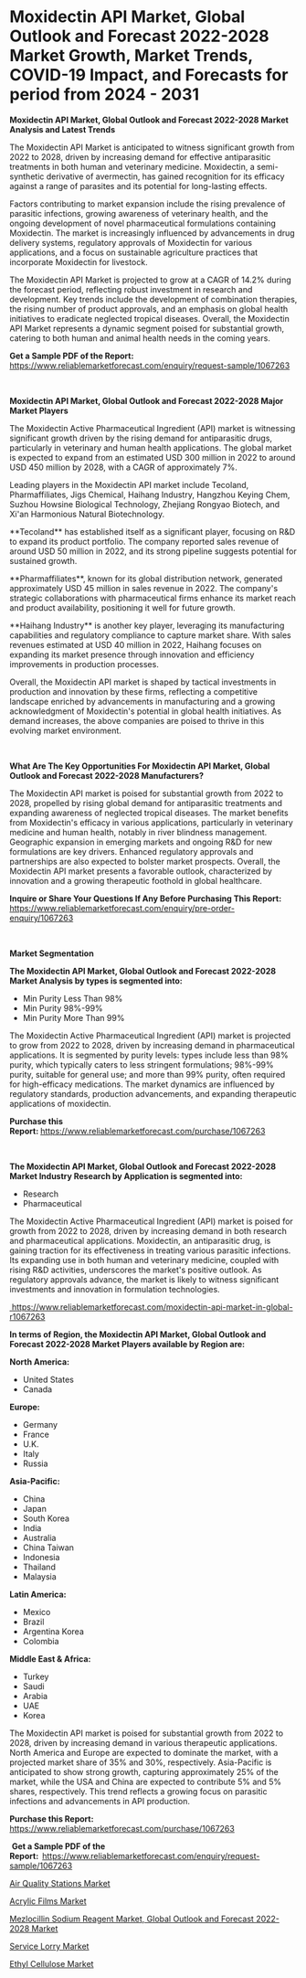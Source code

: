 <p><h1>Moxidectin API Market, Global Outlook and Forecast 2022-2028 Market Growth, Market Trends, COVID-19 Impact, and Forecasts for period from 2024 - 2031</h1></p><p><strong>Moxidectin API Market, Global Outlook and Forecast 2022-2028 Market Analysis and Latest Trends</strong></p>
<p><p>The Moxidectin API Market is anticipated to witness significant growth from 2022 to 2028, driven by increasing demand for effective antiparasitic treatments in both human and veterinary medicine. Moxidectin, a semi-synthetic derivative of avermectin, has gained recognition for its efficacy against a range of parasites and its potential for long-lasting effects.</p><p>Factors contributing to market expansion include the rising prevalence of parasitic infections, growing awareness of veterinary health, and the ongoing development of novel pharmaceutical formulations containing Moxidectin. The market is increasingly influenced by advancements in drug delivery systems, regulatory approvals of Moxidectin for various applications, and a focus on sustainable agriculture practices that incorporate Moxidectin for livestock.</p><p>The Moxidectin API Market is projected to grow at a CAGR of 14.2% during the forecast period, reflecting robust investment in research and development. Key trends include the development of combination therapies, the rising number of product approvals, and an emphasis on global health initiatives to eradicate neglected tropical diseases. Overall, the Moxidectin API Market represents a dynamic segment poised for substantial growth, catering to both human and animal health needs in the coming years.</p></p>
<p><strong>Get a Sample PDF of the Report:&nbsp;</strong> <a href="https://www.reliablemarketforecast.com/enquiry/request-sample/1067263">https://www.reliablemarketforecast.com/enquiry/request-sample/1067263</a></p>
<p>&nbsp;</p>
<p><strong>Moxidectin API Market, Global Outlook and Forecast 2022-2028 Major Market Players</strong></p>
<p><p>The Moxidectin Active Pharmaceutical Ingredient (API) market is witnessing significant growth driven by the rising demand for antiparasitic drugs, particularly in veterinary and human health applications. The global market is expected to expand from an estimated USD 300 million in 2022 to around USD 450 million by 2028, with a CAGR of approximately 7%.</p><p>Leading players in the Moxidectin API market include Tecoland, Pharmaffiliates, Jigs Chemical, Haihang Industry, Hangzhou Keying Chem, Suzhou Howsine Biological Technology, Zhejiang Rongyao Biotech, and Xi'an Harmonious Natural Biotechnology.</p><p>**Tecoland** has established itself as a significant player, focusing on R&D to expand its product portfolio. The company reported sales revenue of around USD 50 million in 2022, and its strong pipeline suggests potential for sustained growth.</p><p>**Pharmaffiliates**, known for its global distribution network, generated approximately USD 45 million in sales revenue in 2022. The company's strategic collaborations with pharmaceutical firms enhance its market reach and product availability, positioning it well for future growth.</p><p>**Haihang Industry** is another key player, leveraging its manufacturing capabilities and regulatory compliance to capture market share. With sales revenues estimated at USD 40 million in 2022, Haihang focuses on expanding its market presence through innovation and efficiency improvements in production processes.</p><p>Overall, the Moxidectin API market is shaped by tactical investments in production and innovation by these firms, reflecting a competitive landscape enriched by advancements in manufacturing and a growing acknowledgment of Moxidectin's potential in global health initiatives. As demand increases, the above companies are poised to thrive in this evolving market environment.</p></p>
<p>&nbsp;</p>
<p><strong>What Are The Key Opportunities For Moxidectin API Market, Global Outlook and Forecast 2022-2028 Manufacturers?</strong></p>
<p><p>The Moxidectin API market is poised for substantial growth from 2022 to 2028, propelled by rising global demand for antiparasitic treatments and expanding awareness of neglected tropical diseases. The market benefits from Moxidectin's efficacy in various applications, particularly in veterinary medicine and human health, notably in river blindness management. Geographic expansion in emerging markets and ongoing R&D for new formulations are key drivers. Enhanced regulatory approvals and partnerships are also expected to bolster market prospects. Overall, the Moxidectin API market presents a favorable outlook, characterized by innovation and a growing therapeutic foothold in global healthcare.</p></p>
<p><strong>Inquire or Share Your Questions If Any Before Purchasing This Report:</strong> <a href="https://www.reliablemarketforecast.com/enquiry/pre-order-enquiry/1067263">https://www.reliablemarketforecast.com/enquiry/pre-order-enquiry/1067263</a></p>
<p>&nbsp;</p>
<p><strong>Market Segmentation</strong></p>
<p><strong>The Moxidectin API Market, Global Outlook and Forecast 2022-2028 Market Analysis by types is segmented into:</strong></p>
<p><ul><li>Min Purity Less Than 98%</li><li>Min Purity 98%-99%</li><li>Min Purity More Than 99%</li></ul></p>
<p><p>The Moxidectin Active Pharmaceutical Ingredient (API) market is projected to grow from 2022 to 2028, driven by increasing demand in pharmaceutical applications. It is segmented by purity levels: types include less than 98% purity, which typically caters to less stringent formulations; 98%-99% purity, suitable for general use; and more than 99% purity, often required for high-efficacy medications. The market dynamics are influenced by regulatory standards, production advancements, and expanding therapeutic applications of moxidectin.</p></p>
<p><strong>Purchase this Report:&nbsp;</strong><a href="https://www.reliablemarketforecast.com/purchase/1067263">https://www.reliablemarketforecast.com/purchase/1067263</a></p>
<p>&nbsp;</p>
<p><strong>The Moxidectin API Market, Global Outlook and Forecast 2022-2028 Market Industry Research by Application is segmented into:</strong></p>
<p><ul><li>Research</li><li>Pharmaceutical</li></ul></p>
<p><p>The Moxidectin Active Pharmaceutical Ingredient (API) market is poised for growth from 2022 to 2028, driven by increasing demand in both research and pharmaceutical applications. Moxidectin, an antiparasitic drug, is gaining traction for its effectiveness in treating various parasitic infections. Its expanding use in both human and veterinary medicine, coupled with rising R&D activities, underscores the market's positive outlook. As regulatory approvals advance, the market is likely to witness significant investments and innovation in formulation technologies.</p></p>
<p><a href="https://www.reliablemarketforecast.com/moxidectin-api-market-in-global-r1067263">&nbsp;https://www.reliablemarketforecast.com/moxidectin-api-market-in-global-r1067263</a></p>
<p><strong>In terms of Region, the Moxidectin API Market, Global Outlook and Forecast 2022-2028 Market Players available by Region are:</strong></p>
<p>
    <p> <strong> North America: </strong>
        <ul>
            <li>United States</li>
            <li>Canada</li>
        </ul>
        </p> 
    <p> <strong> Europe: </strong>
        <ul>
            <li>Germany</li>
            <li>France</li>
            <li>U.K.</li>
            <li>Italy</li>
            <li>Russia</li>
        </ul>
        </p> 
    <p> <strong> Asia-Pacific: </strong>
        <ul>
            <li>China</li>
            <li>Japan</li>
            <li>South Korea</li>
            <li>India</li>
            <li>Australia</li>
            <li>China Taiwan</li>
            <li>Indonesia</li>
            <li>Thailand</li>
            <li>Malaysia</li>
        </ul>
        </p> 
    <p> <strong> Latin America: </strong>
        <ul>
            <li>Mexico</li>
            <li>Brazil</li>
            <li>Argentina Korea</li>
            <li>Colombia</li>
        </ul>
        </p> 
    <p> <strong> Middle East & Africa: </strong>
        <ul>
            <li>Turkey</li>
            <li>Saudi</li>
            <li>Arabia</li>
            <li>UAE</li>
            <li>Korea</li>
        </ul>
    </p>
    </p>
<p><p>The Moxidectin API market is poised for substantial growth from 2022 to 2028, driven by increasing demand in various therapeutic applications. North America and Europe are expected to dominate the market, with a projected market share of 35% and 30%, respectively. Asia-Pacific is anticipated to show strong growth, capturing approximately 25% of the market, while the USA and China are expected to contribute 5% and 5% shares, respectively. This trend reflects a growing focus on parasitic infections and advancements in API production.</p></p>
<p><strong>Purchase this Report: </strong><a href="https://www.reliablemarketforecast.com/purchase/1067263">https://www.reliablemarketforecast.com/purchase/1067263</a></p>
<p>&nbsp;<strong>Get a Sample PDF of the Report:&nbsp;&nbsp;</strong><a href="https://www.reliablemarketforecast.com/enquiry/request-sample/1067263">https://www.reliablemarketforecast.com/enquiry/request-sample/1067263</a></p>
<p><strong></strong></p>
<p><p><a href="https://medium.com/@philipholland626/the-air-quality-stations-market-insights-report-offers-an-in-depth-and-thorough-analysis-of-the-adb643374b8f">Air Quality Stations Market</a></p><p><a href="https://issuu.com/reportprime-2/docs/acrylic-films-market-size-2030.pptx_dc234b3cb2f4a4">Acrylic Films Market</a></p><p><a href="https://github.com/sofayahoo2023/Market-Research-Report-List-6/blob/main/mezlocillin-sodium-reagent-market-global-outlook-and-forecast-2022-2028-market.md">Mezlocillin Sodium Reagent Market, Global Outlook and Forecast 2022-2028 Market</a></p><p><a href="https://www.linkedin.com/pulse/service-lorry-industry-sector-market-dynamics-future-scenarios-lulje?trackingId=9RCggInuT%2FanIFKKA90Jmg%3D%3D">Service Lorry Market</a></p><p><a href="https://issuu.com/reportprime-2/docs/ethyl-cellulose-market-size-2030.pp_79b344ce0170d6">Ethyl Cellulose Market</a></p></p>